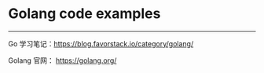 # Golang code examples
---
Go 学习笔记：https://blog.favorstack.io/category/golang/

Golang 官网： https://golang.org/


